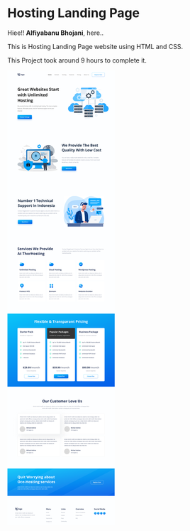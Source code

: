 # Hosting Landing Page

Hiee!! **Alfiyabanu Bhojani**, here..

This is Hosting Landing Page website using HTML and CSS.

This Project took around 9 hours to complete it.

![alt text](./image/11.png)
